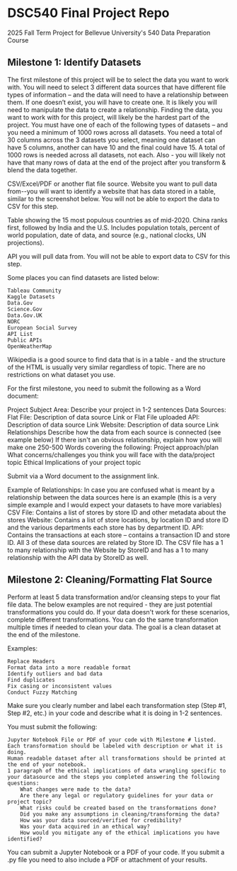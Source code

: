 # DSC540 Final Project Repo
2025 Fall Term Project for Bellevue University's 540 Data Preparation Course
## Milestone 1: Identify Datasets
The first milestone of this project will be to select the data you want to work with. You will need to select 3 different data sources that have different file types of information – and the data will need to have a relationship between them. If one doesn’t exist, you will have to create one. It is likely you will need to manipulate the data to create a relationship. Finding the data, you want to work with for this project, will likely be the hardest part of the project. You must have one of each of the following types of datasets – and you need a minimum of 1000 rows across all datasets. You need a total of 30 columns across the 3 datasets you select, meaning one dataset can have 5 columns, another can have 10 and the final could have 15. A total of 1000 rows is needed across all datasets, not each. Also - you will likely not have that many rows of data at the end of the project after you transform & blend the data together.

CSV/Excel/PDF or another flat file source.
Website you want to pull data from--you will want to identify a website that has data stored in a table, similar to the screenshot below. You will not be able to export the data to CSV for this step.

Table showing the 15 most populous countries as of mid-2020. China ranks first, followed by India and the U.S. Includes population totals, percent of world population, date of data, and source (e.g., national clocks, UN projections).

API you will pull data from. You will not be able to export data to CSV for this step.

Some places you can find datasets are listed below:

    Tableau Community
    Kaggle Datasets
    Data.Gov
    Science.Gov
    Data.Gov.UK
    NORC
    European Social Survey
    API List
    Public APIs
    OpenWeatherMap

Wikipedia is a good source to find data that is in a table - and the structure of the HTML is usually very similar regardless of topic.
There are no restrictions on what dataset you use.

For the first milestone, you need to submit the following as a Word document:

Project Subject Area: Describe your project in 1-2 sentences
Data Sources:
    Flat File:
        Description of data source
        Link or Flat File uploaded
    API:
        Description of data source
        Link
    Website:
        Description of data source
        Link
    Relationships
        Describe how the data from each source is connected (see example below)
        If there isn't an obvious relationship, explain how you will make one
    250-500 Words covering the following:
        Project approach/plan
        What concerns/challenges you think you will face with the data/project topic
        Ethical Implications of your project topic

Submit via a Word document to the assignment link.

Example of Relationships:
    In case you are confused what is meant by a relationship between the data sources here is an example (this is a very simple example and I would expect your datasets to have more variables)
    CSV File: Contains a list of stores by store ID and other metadata about the stores
    Website: Contains a list of store locations, by location ID and store ID and the various departments each store has by department ID.
    API: Contains the transactions at each store – contains a transaction ID and store ID.
    All 3 of these data sources are related by Store ID. The CSV file has a 1 to many relationship with the Website by StoreID and has a 1 to many relationship with the API data by StoreID as well.

## Milestone 2: Cleaning/Formatting Flat Source
Perform at least 5 data transformation and/or cleansing steps to your flat file data. The below examples are not required - they are just potential transformations you could do. If your data doesn't work for these scenarios, complete different transformations. You can do the same transformation multiple times if needed to clean your data. The goal is a clean dataset at the end of the milestone.

Examples:

    Replace Headers
    Format data into a more readable format
    Identify outliers and bad data
    Find duplicates
    Fix casing or inconsistent values
    Conduct Fuzzy Matching


Make sure you clearly number and label each transformation step (Step #1, Step #2, etc.) in your code and describe what it is doing in 1-2 sentences.

You must submit the following:

    Jupyter Notebook File or PDF of your code with Milestone # listed.
    Each transformation should be labeled with description or what it is doing.
    Human readable dataset after all transformations should be printed at the end of your notebook.
    1 paragraph of the ethical implications of data wrangling specific to your datasource and the steps you completed answering the following questions:
        What changes were made to the data?
        Are there any legal or regulatory guidelines for your data or project topic?
        What risks could be created based on the transformations done?
        Did you make any assumptions in cleaning/transforming the data?
        How was your data sourced/verified for credibility?
        Was your data acquired in an ethical way?
        How would you mitigate any of the ethical implications you have identified?

You can submit a Jupyter Notebook or a PDF of your code. If you submit a .py file you need to also include a PDF or attachment of your results.